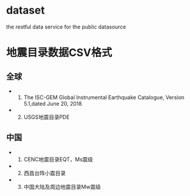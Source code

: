 # dataset
the restful data service for the public datasource

# 地震目录数据CSV格式

## 全球
* 1. The ISC-GEM Global Instrumental Earthquake Catalogue, Version 5.1,dated June 20, 2018 
* 2. USGS地震目录PDE

## 中国
* 1. CENC地震目录EQT，Ms震级
* 2. 西昌台阵小震目录
* 3. 中国大陆及周边地震目录Mw震级
